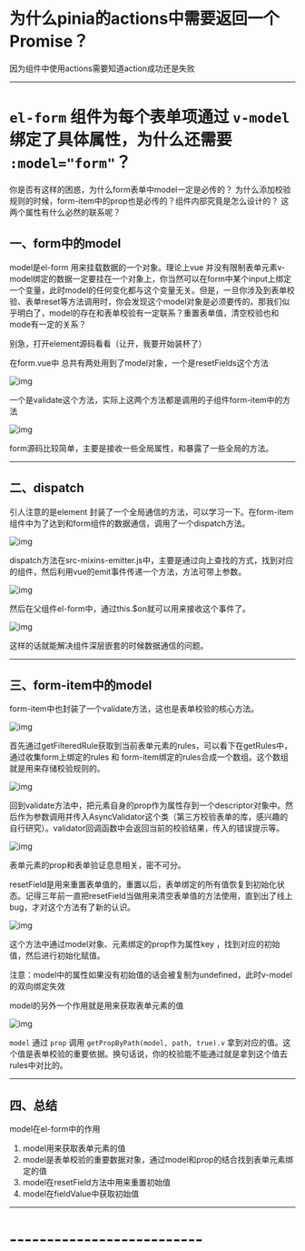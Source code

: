 # 为什么pinia的actions中需要返回一个Promise？

因为组件中使用actions需要知道action成功还是失败



---

# `el-form` 组件为每个表单项通过 `v-model` 绑定了具体属性，为什么还需要 `:model="form"`？

你是否有这样的困惑，为什么form表单中model一定是必传的？ 为什么添加校验规则的时候，form-item中的prop也是必传的？组件内部究竟是怎么设计的？ 这两个属性有什么必然的联系呢？

## 一、form中的model

model是el-form 用来挂载数据的一个对象。理论上vue 并没有限制表单元素v-model绑定的数据一定要挂在一个对象上，你当然可以在form中某个input上绑定一个变量，此时model的任何变化都与这个变量无关。但是，一旦你涉及到表单校验、表单reset等方法调用时，你会发现这个model对象是必须要传的。那我们似乎明白了，model的存在和表单校验有一定联系？重置表单值，清空校验也和mode有一定的关系？

别急，打开element源码看看（让开，我要开始装杯了）

在form.vue中 总共有两处用到了model对象，一个是resetFields这个方法

![img](./assets/fe7db6801b4a46fbbb3a838730ddaa34~tplv-k3u1fbpfcp-zoom-in-crop-mark:1512:0:0:0.awebp)

一个是validate这个方法，实际上这两个方法都是调用的子组件form-item中的方法

![img](./assets/685446335ec8421cbc3a8829ff3d2aed~tplv-k3u1fbpfcp-zoom-in-crop-mark:1512:0:0:0.awebp)

form源码比较简单，主要是接收一些全局属性，和暴露了一些全局的方法。

---

## 二、dispatch

引人注意的是element 封装了一个全局通信的方法，可以学习一下。在form-item组件中为了达到和form组件的数据通信，调用了一个dispatch方法。

![img](./assets/59ffd4da0455449f839b3823f68492c5~tplv-k3u1fbpfcp-zoom-in-crop-mark:1512:0:0:0.awebp)

dispatch方法在src-mixins-emitter.js中，主要是通过向上查找的方式，找到对应的组件，然后利用vue的emit事件传递一个方法，方法可带上参数。

![img](./assets/8a0ad3482a7a49aea8b93263a01c45c8~tplv-k3u1fbpfcp-zoom-in-crop-mark:1512:0:0:0.awebp)

然后在父组件el-form中，通过this.$on就可以用来接收这个事件了。

![img](./assets/3fbd92e66f1f45f19f36d786ee4fb8b0~tplv-k3u1fbpfcp-zoom-in-crop-mark:1512:0:0:0.awebp)

这样的话就能解决组件深层嵌套的时候数据通信的问题。

---

## 三、form-item中的model

form-item中也封装了一个validate方法，这也是表单校验的核心方法。

![img](./assets/97c135be02d14faa9628ad33d5049ec4~tplv-k3u1fbpfcp-zoom-in-crop-mark:1512:0:0:0.awebp)

首先通过getFilteredRule获取到当前表单元素的rules，可以看下在getRules中，通过收集form上绑定的rules 和 form-item绑定的rules合成一个数组。这个数组就是用来存储校验规则的。

![img](./assets/8af7607402df4fe7920bdb3e138d3169~tplv-k3u1fbpfcp-zoom-in-crop-mark:1512:0:0:0.awebp)

回到validate方法中，把元素自身的prop作为属性存到一个descriptor对象中。然后作为参数调用并传入AsyncValidator这个类（第三方校验表单的库，感兴趣的自行研究）。validator回调函数中会返回当前的校验结果，传入的错误提示等。

![img](./assets/e21615319410452b996e1db5672616ce~tplv-k3u1fbpfcp-zoom-in-crop-mark:1512:0:0:0.awebp)

表单元素的prop和表单验证息息相关，密不可分。

resetField是用来重置表单值的，重置以后，表单绑定的所有值恢复到初始化状态。记得三年前一直把resetField当做用来清空表单值的方法使用，直到出了线上bug，才对这个方法有了新的认识。

![img](./assets/429d48e827cf4cd38cd64d51d1de76fc~tplv-k3u1fbpfcp-zoom-in-crop-mark:1512:0:0:0.awebp)

这个方法中通过model对象、元素绑定的prop作为属性key ，找到对应的初始值，然后进行初始化赋值。

注意：model中的属性如果没有初始值的话会被复制为undefined，此时v-model的双向绑定失效

model的另外一个作用就是用来获取表单元素的值

![img](./assets/3e5c7878f4fd475394f4f55eb5293c24~tplv-k3u1fbpfcp-zoom-in-crop-mark:1512:0:0:0.awebp)

`model` 通过 `prop` 调用 `getPropByPath(model, path, true).v` 拿到对应的值。这个值是表单校验的重要依据。换句话说，你的校验能不能通过就是拿到这个值去rules中对比的。

---

## 四、总结

model在el-form中的作用

1. model用来获取表单元素的值
2. model是表单校验的重要数据对象，通过model和prop的结合找到表单元素绑定的值
3. model在resetField方法中用来重置初始值
4. model在fieldValue中获取初始值



---













# --------------------------



